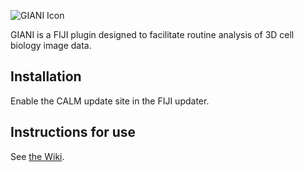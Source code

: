 ![GIANI Icon](https://raw.githubusercontent.com/wiki/djpbarry/Giani/images/GianiIcon.png)

GIANI is a FIJI plugin designed to facilitate routine analysis of 3D cell biology image data.

## Installation

Enable the CALM update site in the FIJI updater.

## Instructions for use

See [the Wiki](https://github.com/djpbarry/Giani/wiki).
